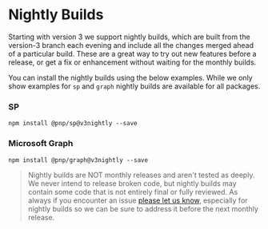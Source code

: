 # Nightly Builds

Starting with version 3 we support nightly builds, which are built from the version-3 branch each evening and include all the changes merged ahead of a particular build. These are a great way to try out new features before a release, or get a fix or enhancement without waiting for the monthly builds.

You can install the nightly builds using the below examples. While we only show examples for `sp` and `graph` nightly builds are available for all packages.

### SP

```CMD
npm install @pnp/sp@v3nightly --save
```

### Microsoft Graph

```CMD
npm install @pnp/graph@v3nightly --save
```

> Nightly builds are NOT monthly releases and aren't tested as deeply. We never intend to release broken code, but nightly builds may contain some code that is not entirely final or fully reviewed. As always if you encounter an issue [please let us know](https://github.com/pnp/pnpjs/issues), especially for nightly builds so we can be sure to address it before the next monthly release.
